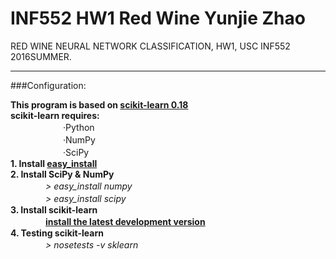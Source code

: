 # INF552 HW1 Red Wine Yunjie Zhao
RED WINE NEURAL NETWORK CLASSIFICATION, HW1, USC INF552 2016SUMMER.

<hr>

###Configuration:

**This  program is based on [scikit-learn 0.18](http://scikit-learn.org/dev/documentation.html) <br>**
**scikit-learn requires: <br>**
　　　　　　·Python <br>
　　　　　　·NumPy <br>
　　　　　　·SciPy <br>
**1. Install [easy_install](https://pypi.python.org/pypi/setuptools#installation-instructions) <br>**
**2. Install SciPy & NumPy** <br>
　　　　*> easy_install numpy* <br>
　　　　*> easy_install scipy* <br>
**3. Install scikit-learn** <br>
　　　　**[install the latest development version](http://scikit-learn.org/dev/developers/advanced_installation.html#install-bleeding-edge) <br>**
**4. Testing scikit-learn** <br>
　　　　*> nosetests -v sklearn* <br>
